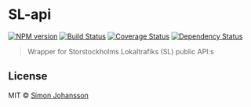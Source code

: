 # SL-api

[![NPM version][npm-image]][npm-url] [![Build Status][travis-image]][travis-url] [![Coverage Status][coveralls-image]][coveralls-url] [![Dependency Status][daviddm-image]][daviddm-url] <!-- [![Code Climate][codeclimate-image]][codeclimate-url]  -->

> Wrapper for Storstockholms Lokaltrafiks (SL) public API:s


## License

MIT © [Simon Johansson]()

[npm-image]: https://badge.fury.io/js/SL-api.svg
[npm-url]: https://npmjs.org/package/SL-api
[travis-image]: https://travis-ci.org/simon-johansson/SL-api.svg?branch=master
[travis-url]: https://travis-ci.org/simon-johansson/SL-api
[coveralls-image]: https://coveralls.io/repos/simon-johansson/SL-api/badge.svg?branch=master
[coveralls-url]: https://coveralls.io/r/simon-johansson/SL-api?branch=master
[daviddm-image]: https://david-dm.org/simon-johansson/SL-api.svg?theme=shields.io
[daviddm-url]: https://david-dm.org/simon-johansson/SL-api
<!-- [codeclimate-image]: https://codeclimate.com/github/simon-johansson/SL-api/badges/gpa.svg -->
<!-- [codeclimate-url]: https://codeclimate.com/github/simon-johansson/SL-api -->
